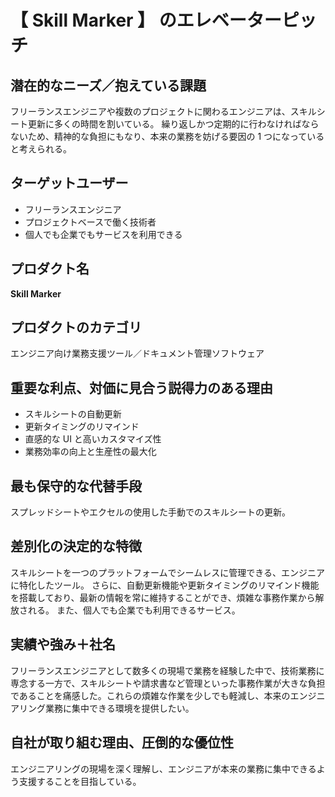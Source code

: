 # 【 Skill Marker 】 のエレベーターピッチ

## 潜在的なニーズ／抱えている課題

フリーランスエンジニアや複数のプロジェクトに関わるエンジニアは、スキルシート更新に多くの時間を割いている。
繰り返しかつ定期的に行わなければならないため、精神的な負担にもなり、本来の業務を妨げる要因の 1 つになっていると考えられる。

## ターゲットユーザー

- フリーランスエンジニア
- プロジェクトベースで働く技術者
- 個人でも企業でもサービスを利用できる

## プロダクト名

**Skill Marker**

## プロダクトのカテゴリ

エンジニア向け業務支援ツール／ドキュメント管理ソフトウェア

## 重要な利点、対価に見合う説得力のある理由

- スキルシートの自動更新
- 更新タイミングのリマインド
- 直感的な UI と高いカスタマイズ性
- 業務効率の向上と生産性の最大化

## 最も保守的な代替手段

スプレッドシートやエクセルの使用した手動でのスキルシートの更新。

## 差別化の決定的な特徴

スキルシートを一つのプラットフォームでシームレスに管理できる、エンジニアに特化したツール。
さらに、自動更新機能や更新タイミングのリマインド機能を搭載しており、最新の情報を常に維持することができ、煩雑な事務作業から解放される。
また、個人でも企業でも利用できるサービス。

## 実績や強み＋社名

フリーランスエンジニアとして数多くの現場で業務を経験した中で、技術業務に専念する一方で、スキルシートや請求書など管理といった事務作業が大きな負担であることを痛感した。これらの煩雑な作業を少しでも軽減し、本来のエンジニアリング業務に集中できる環境を提供したい。

## 自社が取り組む理由、圧倒的な優位性

エンジニアリングの現場を深く理解し、エンジニアが本来の業務に集中できるよう支援することを目指している。
